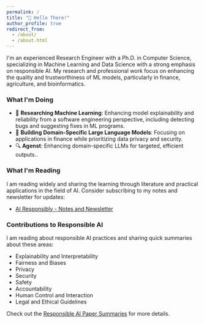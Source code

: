 ```yaml
---
permalink: /
title: "👋 Hello There!"
author_profile: true
redirect_from: 
  - /about/
  - /about.html
---
```


I'm an experienced Research Engineer with a Ph.D. in Computer Science, specializing in Machine Learning and Data Science with a strong emphasis on responsible AI. My research and professional work focus on enhancing the quality and trustworthiness of ML models, particularly in finance, agriculture, and bioinformatics.

### What I'm Doing
- 🔭 **Researching Machine Learning**: Enhancing model explainability and reliability from a software engineering perspective, including detecting bugs and suggesting fixes in ML programs.
- 💬 **Building Domain-Specific Large Language Models**: Focusing on applications in finance while prioritizing data privacy and security.
- 🔍 **Agenst**: Enhancing domain-specific LLMs for targeted, efficient outputs..


### What I'm Reading
I am reading widely and sharing the learning through literature and practical applications in the field of AI. Consider subscribing to my notes and newsletter for updates:
- [AI Responsibly - Notes and Newsletter](https://airesponsibly.substack.com/)

### Contributions to Responsible AI
I am reading about responsible AI practices and sharing quick summaries about these areas:

- Explainability and Interpretability
- Fairness and Biases
- Privacy
- Security
- Safety
- Accountability
- Human Control and Interaction
- Legal and Ethical Guidelines
  
Check out the [Responsible AI Paper Summaries](https://github.com/AIResponsibly/PaperSummaries) for more details.

  
<!-- 
Feel free to connect with me on:
- [LinkedIn](your-linkedin-url)
- [GitHub](your-github-url)
- [Twitter](your-twitter-url) -->
